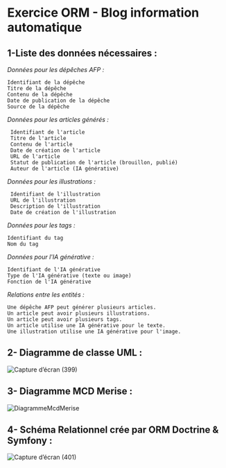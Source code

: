 # Exercice ORM - Blog information automatique

## **1-Liste des données nécessaires :**

*Données pour les dépêches AFP :*
 ````
Identifiant de la dépêche
 Titre de la dépêche
 Contenu de la dépêche
 Date de publication de la dépêche
 Source de la dépêche
 ````
*Données pour les articles générés :*
````
 Identifiant de l'article
 Titre de l'article
 Contenu de l'article
 Date de création de l'article
 URL de l'article
 Statut de publication de l'article (brouillon, publié)
 Auteur de l'article (IA générative)
````
*Données pour les illustrations :*
````
 Identifiant de l'illustration
 URL de l'illustration
 Description de l'illustration
 Date de création de l'illustration
````
 *Données pour les tags :*
 ````
 Identifiant du tag
 Nom du tag
 ````
*Données pour l'IA générative :*
````
Identifiant de l'IA générative
Type de l'IA générative (texte ou image)
Fonction de l'IA générative

````
*Relations entre les entités :*
````
Une dépêche AFP peut générer plusieurs articles.
Un article peut avoir plusieurs illustrations.
Un article peut avoir plusieurs tags.
Un article utilise une IA générative pour le texte.
Une illustration utilise une IA générative pour l'image.
````
## **2- Diagramme de classe UML :**

![Capture d’écran (399)](https://github.com/ilierrazi00/Exercice_ORM/assets/94292513/651a5a37-18a2-4188-8178-937a1b106547)

## **3- Diagramme MCD Merise :**

![DiagrammeMcdMerise](https://github.com/ilierrazi00/Exercice_ORM/assets/94292513/b895a58e-5538-4834-a87f-ccfa0f86f1be)


## **4- Schéma Relationnel crée par ORM Doctrine & Symfony :**

![Capture d’écran (401)](https://github.com/ilierrazi00/Exercice_ORM/assets/94292513/48af0ad0-1af9-4e16-b92e-9d1626a8f511)



